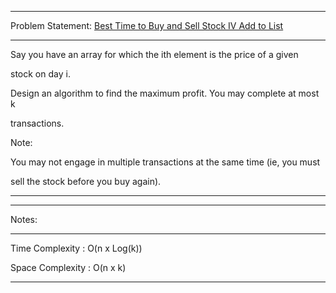 ******************************************************************************
Problem Statement: [Best Time to Buy and Sell Stock IV Add to List](https://leetcode.com/problems/best-time-to-buy-and-sell-stock-iv/)
******************************************************************************
Say you have an array for which the ith element is the price of a given

stock on day i.

Design an algorithm to find the maximum profit. You may complete at most k

transactions.

Note:

You may not engage in multiple transactions at the same time (ie, you must

sell the stock before you buy again).

*****************************************************************************

******************************************************************************
Notes: 
******************************************************************************
Time Complexity : O(n x Log(k))

Space Complexity : O(n x k)

******************************************************************************